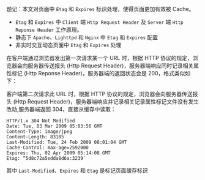 题记：本文对页面中 `Etag` 和 `Expires` 标识处理，使得页面更加有效被 Cache。
- `Etag` 和 `Expires` 中 `Client` 端 `Http Request Header` 及 `Server` 端 `Http Reponse Header` 工作原理。
- 静态下 `Apache`、`Lighttpd` 和 `Nginx` 中 `Etag` 和 `Expires` 配置
- 非实时交互动态页面中 `Etag` 和 `Expires` 处理

<!-- more -->
在客户端通过浏览器发出第一次请求某一个 URL 时，根据 HTTP 协议的规定，浏览器会向服务器传送报头 (Http Request Header)，服务器端响应同时记录相关属性标记 (Http Reponse Header)，服务器端的返回状态会是 200，格式类似如下：

客户端第二次请求此 URL 时，根据 HTTP 协议的规定，浏览器会向服务器传送报头 (Http Request Header)，服务器端响应并记录相关记录属性标记文件没有发生改动,服务器端返回 304，直接从缓存中读取：

```http
HTTP/1.x 304 Not Modified
Date: Tue, 03 Mar 2009 05:03:56 GMT
Content-Type: image/jpeg
Content-Length: 83185
Last-Modified: Tue, 24 Feb 2009 08:01:04 GMT
Cache-Control: max-age=2592000
Expires: Thu, 02 Apr 2009 05:14:08 GMT
Etag: “5d8c72a5edda8d6a:3239″
```

其中 `Last-Modified`、`Expires` 和 `Etag`
是标记页面缓存标识

